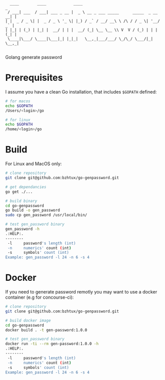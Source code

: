 ```
  ____        ____            ____                                     _ 
 / ___| ___  / ___| ___ _ __ |  _ \ __ _ ___ _____      _____  _ __ __| |
| |  _ / _ \| |  _ / _ \ '_ \| |_) / _` / __/ __\ \ /\ / / _ \| '__/ _` |
| |_| | (_) | |_| |  __/ | | |  __/ (_| \__ \__ \\ V  V / (_) | | | (_| |
 \____|\___/ \____|\___|_| |_|_|   \__,_|___/___/ \_/\_/ \___/|_|  \__,_|
                                                                         
```

Golang generate password

# Prerequisites

I assume you have a clean Go installation, that includes `$GOPATH` defined:

```bash
# for macos
echo $GOPATH
/Users/<login>/go

# for linux
echo $GOPATH
/home/<login>/go
```

# Build

For Linux and MacOS only:

```bash
# clone repository
git clone git@github.com:bzhtux/go-genpassword.git

# get dependancies
go get ./...

# build binary
cd go-genpassword
go build -o gen_password
sudo cp gen_password /usr/local/bin/

# test gen_password binary
gen_password -h
.:HELP:.
--------
 -l		password's length (int)
 -n		numerics' count (int)
 -s		symbols' count (int)
Example: gen_password -l 24 -n 6 -s 4
```

# Docker

If you need to generate password remotly you may want to use a docker container (e.g for concourse-ci):

```bash
# clone repository
git clone git@github.com:bzhtux/go-genpassword.git

# build docker image
cd go-genpassword
docker build . -t gen-password:1.0.0

# test gen_password binary
docker run -ti --rm gen-password:1.0.0 -h
.:HELP:.
--------
 -l		password's length (int)
 -n		numerics' count (int)
 -s		symbols' count (int)
Example: gen_password -l 24 -n 6 -s 4
```

